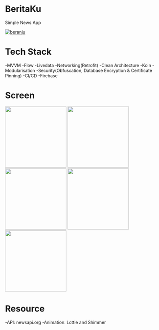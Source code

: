# BeritaKu
Simple News App 

[![beranju](https://circleci.com/gh/beranju/BeritaKu.svg?style=svg)](https://circleci.com/gh/beranju/BeritaKu)

# Tech Stack
-MVVM
-Flow
-Livedata
-Networking(Retrofit)
-Clean Architecture
-Koin
-Modularisation
-Security(Obfuscation, Database Encryption & Certificate Pinning)
-CI/CD
-Firebase

# Screen
<img src="https://user-images.githubusercontent.com/94851439/218291558-e01ac596-1fd5-4038-97c6-ed5a55447795.png" width="200"/>    <img src="https://user-images.githubusercontent.com/94851439/218291560-dcdc4a10-949e-4225-b47c-2199a5287e4a.png" width="200"/>    <img src="https://user-images.githubusercontent.com/94851439/218291565-9b3821db-b7df-4543-9619-65b87e173be7.png" width="200"/>    <img src="https://user-images.githubusercontent.com/94851439/218291566-8ebba126-cee0-4af4-9ffe-b9fe090dffcf.png" width="200"/>    <img src="https://user-images.githubusercontent.com/94851439/218291568-948805c7-c690-4030-abe4-118e84e75411.png" width="200"/>

# Resource
-API: newsapi.org
-Animation: Lottie and Shimmer

